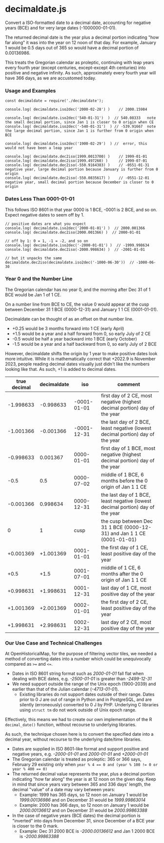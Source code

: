 # decimaldate.js

Convert a ISO-formatted date to a decimal date, accounting for negative years (BCE) and for very large dates (-1000000-01-01).

The returned decimal date is the year plus a decimal portion indicating "how far along" it was into the year on 12 noon of that day. For example, January 1 would be 0.5 days out of 365 so would have a decimal portion of 0.00136986.

This treats the Gregorian calendar as proleptic, continuing with leap years every fourth year (except centuries, except-except 4th centuries) into positive and negative infinity. As such, approximately every fourth year will have 366 days, as we are accustomed today.


### Usage and Examples

```
const decimaldate = require('./decimaldate');

console.log( decimaldate.iso2dec('2000-02-28') )    // 2000.15984

console.log( decimaldate.iso2dec('540-01-31')  )  // 540.08333   note the small decimal portion, since Jan 1 is closer to 0 origin when CE
console.log( decimaldate.iso2dec('-540-01-31')  ) // -539.91667  note the large decimal portion, since Jan 1 is further from 0 origin when BCE

console.log( decimaldate.iso2dec('1900-02-29')  ) //  error, this would not have been a leap year

console.log( decimaldate.dec2iso(1999.0013700) )    // 1999-01-01
console.log( decimaldate.dec2iso(1999.497260) )     // 1999-07-01
console.log( decimaldate.dec2iso(-550.9164383) )    // -0551-01-31  negative year, large decimal portion because January is further from 0 origin
console.log( decimaldate.dec2iso(-550.0835617) )    // -0551-12-01  negative year, small decimal portion because December is closer to 0 origin
```


### Dates Less Than 0001-01-01

This follows ISO 8601 in that year 0000 is 1 BCE, -0001 is 2 BCE, and so on. Expect negative dates to seem off by 1.

```
// positive dates are what you expect
console.log( decimaldate.iso2dec('2000-01-01') )  // 2000.001366
console.log( decimaldate.dec2iso(2000.001366) )  // 2000-01-01

// off by 1: 0 = 1, -1 = -2, and so on
console.log( decimaldate.iso2dec('-2000-01-01') )  // -1999.998634
console.log( decimaldate.dec2iso(-2000.998634) )  // -2001-01-01

// but it unpacks the same
decimaldate.dec2iso(decimaldate.iso2dec('-1000-06-30'))  // -1000-06-30
```


### Year 0 and the Number Line

The Gregorian calendar has no year 0, and the morning after Dec 31 of 1 BCE would be Jan 1 of 1 CE.

On a number line from BCE to CE, the value 0 would appear at the cusp between December 31 1 BCE (0000-12-31) and January 1 1 CE (0001-01-01).

Decimaldate can be thought of as an offset on that number line.
- +0.25 would be 3 months forward into 1 CE (early April)
- +1.5 would be a year and a half forward from 0, so early July of 2 CE
- -0.5 would be half a year backward into 1 BCE (early October)
- -1.5 would be a year and a half backward from 0, so early July of 2 BCE

However, decimaldate shifts the origin by 1 year to make positive dates look more intuitive. While it is mathematically correct that +2022.9 is November 2023, people reading decimal dates visually just didn't like the numbers looking like that. As such, +1 is added to decimal dates.

| true decimal | decimaldate | iso | comment |
| --- | --- | --- | --- |
| -1.998633 | -0.998633 | -0001-01-01 | first day of 2 CE, most negative (highest decimal portion) day of the year |
| -1.001366 | -0.001366 | -0001-12-31 | the last day of 2 BCE, least negative (lowest decimal portion) day of the year |
| -0.998633 | 0.001367 | 0000-01-01 | first day of 1 BCE, most negative (highest decimal portion) day of the year |
| -0.5 | 0.5 | 0000-07-02 | middle of 1 BCE, 6 months before the 0 origin of Jan 1 1 CE |
| -0.001366 | 0.998634 | 0000-12-31 | the last day of 1 BCE, least negative (lowest decimal portion) day of the year |
| 0 | 1 | cusp | the cusp between Dec 31 1 BCE (0000-12-31) and Jan 1 1 CE (0001-01-01) |
| +0.001369 | +1.001369 | 0001-01-01 | the first day of 1 CE, least positive day of the year |
| +0.5 | +1.5 | 0001-07-01 | middle of 1 CE, 6 months after the 0 origin of Jan 1 1 CE |
| +0.998631 | +1.998631 | 0001-12-31 | last day of 1 CE, most positive day of the year |
| +1.001369 | +2.001369 | 0002-01-01 | the first day of 2 CE, least positive day of the year |
| +1.998631 | +2.998631 | 0002-12-31 | last day of 2 CE, most positive day of the year |



### Our Use Case and Technical Challenges

At OpenHistoricalMap, for the purpose of filtering vector tiles, we needed a method of converting dates into a number which could be unequivocally compared as `>=` and `<=`.

* Dates in ISO 8601 string format such as _2000-01-01_ fall flat when dealing with BCE dates, e.g. _-2500-01-01_ is greater than _-2499-12-31_
* We need support outside the range of the Unix epoch (1900-2039) and earlier than that of the Julian calendar (_-4713-01-01_).
  * Existing libraries do not support dates outside of their range. Dates prior to 0 J are out of range in Python and in PostgreSQL, and are silently (erroneously) converted to 0 J by PHP. Underlying C libraries using `struct tm` do not work outside of Unix epoch range.

Effectively, this means we had to create our own implementation of the R `decimal_date()` function, without recourse to underlying libraries.

As such, the technique chosen here is to convert the specified date into a decimal year, without recourse to the underlying date/time libraries.
* Dates are supplied in ISO 8601-like format and support positive and negative years, e.g. _-2000-01-01_ and _2000-01-01_ and _+2000-01-01_
* The Gregorian calendar is treated as proleptic: 365 or 366 says, February 29 existing only when `year % 4 == 0 and (year % 100 != 0 or year % 400 == 0)`
* The returned decimal value represents the year, plus a decimal portion indicating "how far along" the year is at 12 noon on the given day. Keep in mind that since years vary between 365 and 336 days' length, the decimal "value" of a date may vary between years:
  * Example: 1999 has 365 days, so 12 noon on January 1 would be _1999.00136986_ and on December 31 would be _1999.99863014_
  * Example: 2000 has 366 days, so 12 noon on January 1 would be _2000.00136612_ and on December 31 would be _2000.99863388_
* In the case of negative years (BCE dates) the decimal portion is "inverted" into days from December 31, since December of a BCE year is closer to the 0 mark.
  * Example: Dec 31 2000 BCE is _-2000.00136612_ and Jan 1 2000 BCE is _-2000.99863388_
